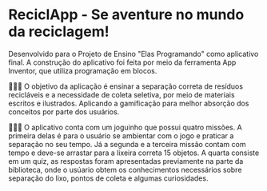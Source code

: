 # ReciclApp - Se aventure no mundo da reciclagem!
Desenvolvido para o Projeto de Ensino "Elas Programando" como aplicativo final. A construção do aplicativo foi feita por meio da ferramenta App Inventor, que utiliza programação em blocos.


👩🏻‍💻 O objetivo da aplicação é ensinar a separação correta de resíduos recicláveis e a necessidade de coleta seletiva, por meio de materiais escritos e ilustrados. Aplicando a gamificação para melhor absorção dos conceitos por parte dos usuários.



👩🏻‍💻 O aplicativo conta com um joguinho que possui quatro missões. A primeira delas é para o usuário se ambientar com o jogo e praticar a separação no seu tempo. Já a segunda e a terceira missão contam com tempo e deve-se arrastar para a lixeira correta 15 objetos. A quarta consiste em um quiz, as respostas foram apresentadas previamente na parte da biblioteca, onde o usúario obtem os conhecimentos necessários sobre separação do lixo, pontos de coleta e algumas curiosidades.

